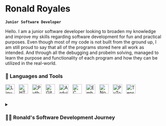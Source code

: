 # Ronald Royales

**`Junior Software Developer`**

Hello. I am a junior software developer looking to broaden my knowledge and improve my skills regarding software development for fun and practical purposes. Even though most of my code is not built from the ground up, I am still proud to say that all of the programs stored here all work as intended. And through all the debugging and probelm solving, managed to learn the purpose and functionality of each program and how they can be utilized in the real-world.


### 🧰 Languages and Tools


<img align="left" alt="Linux" width="30px" style="padding-right:10px;" src="https://cdn.jsdelivr.net/gh/devicons/devicon/icons/linux/linux-original.svg" />
<img align="left" alt="HTML" width="30px" style="padding-right:10px;" src="https://cdn.jsdelivr.net/gh/devicons/devicon/icons/html5/html5-plain.svg" />
<img align="left" alt="Python" width="30px" style="padding-right:10px;" src="https://cdn.jsdelivr.net/gh/devicons/devicon/icons/python/python-plain.svg" />
<img align="left" alt="GitHub" width="30px" style="padding-right:10px;" src="https://cdn.jsdelivr.net/gh/devicons/devicon/icons/github/github-original.svg" />
<img align="left" alt="Arduino" width="30px" style="padding-right:10px;" src="https://cdn.jsdelivr.net/gh/devicons/devicon/icons/arduino/arduino-original.svg" />
<img align="left" alt="C" width="30px" style="padding-right:10px;" src="https://cdn.jsdelivr.net/gh/devicons/devicon/icons/c/c-original.svg" />
<img align="left" alt="Embedded C" width="30px" style="padding-right:10px;" src="https://cdn.jsdelivr.net/gh/devicons/devicon/icons/embeddedc/embeddedc-original.svg" />
<img align="left" alt="Nodejs" width="30px" style="padding-right:10px;" src="https://cdn.jsdelivr.net/gh/devicons/devicon/icons/nodejs/nodejs-original-wordmark.svg" />
<img align="left" alt="PyTorch" width="30px" style="padding-right:10px;" src="https://cdn.jsdelivr.net/gh/devicons/devicon/icons/pytorch/pytorch-original.svg" />
<img align="left" alt="TensorFlow" width="30px" style="padding-right:10px;" src="https://cdn.jsdelivr.net/gh/devicons/devicon/icons/tensorflow/tensorflow-original-wordmark.svg" />
<br />

#

<details>
 <summary><h3>👨‍💻 Ronald's Software Development Journey</h3></summary>
   
   
   As an ambitious and aspiring engineer looking to make my mark in the field of technology. I have been captivated by the world of software development. My passion for hardware has driven me to explore the potential of combining it with software to create groundbreaking technology and products. The aim of these innovations is to revolutionize how people interact with technology to make their lives more convenient, easier, and efficient. Throughout my academic and professional journey, I have been teaching myself software development skills while leveraging my strong foundation in electrical engineering. This unique combination of expertise has enabled me to envision the limitless possibilities of integrated hardware and software solutions. As I embark to put my knowledge and skills into action, striving to create products that will transform the lives of people around the world while fostering a spirit of innovation and exploration as I work towards building a brighter and more connected future.

